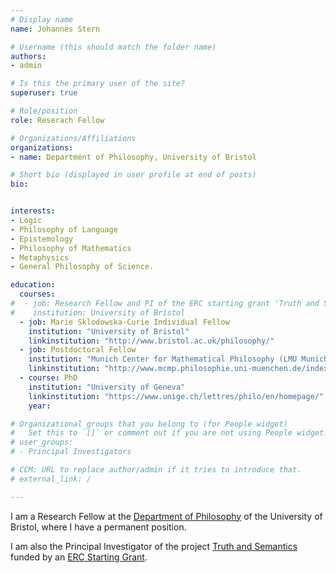 ```yaml
---
# Display name
name: Johannes Stern

# Username (this should match the folder name)
authors:
- admin

# Is this the primary user of the site?
superuser: true

# Role/position
role: Reserach Fellow

# Organizations/Affiliations
organizations:
- name: Department of Philosophy, University of Bristol

# Short bio (displayed in user profile at end of posts)
bio:


interests:
- Logic
- Philosophy of Language
- Epistemology
- Philosophy of Mathematics
- Metaphysics
- General Philosophy of Science.

education:
  courses:
#  - job: Research Fellow and PI of the ERC starting grant 'Truth and Semantics'.
#    institution: University of Bristol
  - job: Marie Sklodowska-Curie Individual Fellow
    institution: "University of Bristol"
    linkinstitution: "http://www.bristol.ac.uk/philosophy/"
  - job: Postdoctoral Fellow
    institution: "Munich Center for Mathematical Philosophy (LMU Munich)"
    linkinstitution: "http://www.mcmp.philosophie.uni-muenchen.de/index.html"
  - course: PhD
    institution: "University of Geneva"
    linkinstitution: "https://www.unige.ch/lettres/philo/en/homepage/"
    year:

# Organizational groups that you belong to (for People widget)
#   Set this to `[]` or comment out if you are not using People widget.
# user_groups:
# - Principal Investigators

# CCM: URL to replace author/admin if it tries to introduce that.
# external_link: /

---
```


I am a Research Fellow at the [Department of Philosophy](https://www.bristol.ac.uk/philosophy) of the University of Bristol, where I have a permanent position.

I am also the Principal Investigator of the project [Truth and Semantics](https://truthandsemantics.netlify.com/) funded by an [ERC Starting Grant](https://erc.europa.eu/funding/starting-grants).
